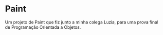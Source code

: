# Paint
Um projeto de Paint que fiz junto a minha colega Luzia, para uma prova final de Programação Orientada a Objetos.

